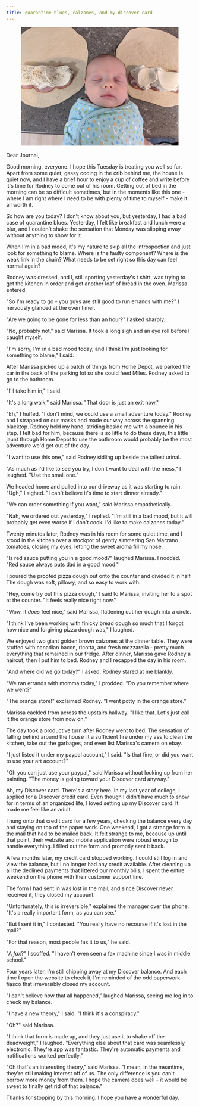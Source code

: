 ```yaml
---
title: quarantine blues, calzones, and my discover card
---
```


<figure>
  <a href="/images/banners/2020-06-23.jpg">
    <img alt="banner" src="/images/banners/2020-06-23.jpg"/>
  </a>
</figure>

Dear Journal,

Good morning, everyone.  I hope this Tuesday is treating you well so
far.  Apart from some quiet, gassy cooing in the crib behind me, the
house is quiet now, and I have a brief hour to enjoy a cup of coffee
and write before it's time for Rodney to come out of his room.
Getting out of bed in the morning can be so difficult sometimes, but
in the moments like this one - where I am right where I need to be
with plenty of time to myself - make it all worth it.

So how are you today?  I don't know about you, but yesterday, I had a
bad case of quarantine blues.  Yesterday, I felt like breakfast and
lunch were a blur, and I couldn't shake the sensation that Monday was
slipping away without anything to show for it.

When I'm in a bad mood, it's my nature to skip all the introspection
and just look for something to blame.  Where is the faulty component?
Where is the weak link in the chain?  What needs to be set right so
this day can feel normal again?

Rodney was dressed, and I, still sporting yesterday's t shirt, was
trying to get the kitchen in order and get another loaf of bread in
the oven.  Marissa entered.

"So I'm ready to go - you guys are still good to run errands with me?"
I nervously glanced at the oven timer.

"Are we going to be gone for less than an hour?" I asked sharply.

"No, probably not," said Marissa.  It took a long sigh and an eye roll
before I caught myself.

"I'm sorry, I'm in a bad mood today, and I think I'm just looking for
something to blame," I said.

After Marissa picked up a batch of things from Home Depot, we parked
the car in the back of the parking lot so she could feed Miles.
Rodney asked to go to the bathroom.

"I'll take him in," I said.

"It's a long walk," said Marissa.  "That door is just an exit now."

"Eh," I huffed.  "I don't mind, we could use a small adventure today."
Rodney and I strapped on our masks and made our way across the
spanning blacktop.  Rodney held my hand, striding beside me with a
bounce in his step.  I felt bad for him, because there is so little to
do these days, this little jaunt through Home Depot to use the
bathroom would probably be the most adventure we'd get out of the day.

"I want to use this one," said Rodney sidling up beside the tallest
urinal.

"As much as I'd like to see you try, I don't want to deal with the
mess," I laughed.  "Use the small one."

We headed home and pulled into our driveway as it was starting to
rain.  "Ugh," I sighed.  "I can't believe it's time to start dinner
already."

"We can order something if you want," said Marissa empathetically.

"Nah, we ordered out yesterday," I replied.  "I'm still in a bad mood,
but it will probably get even worse if I don't cook.  I'd like to make
calzones today."

Twenty minutes later, Rodney was in his room for some quiet time, and
I stood in the kitchen over a stockpot of gently simmering San Marzano
tomatoes, closing my eyes, letting the sweet aroma fill my nose.

"Is red sauce putting you in a good mood?" laughed Marissa.  I nodded.
"Red sauce always puts dad in a good mood."

I poured the proofed pizza dough out onto the counter and divided it
in half.  The dough was soft, pillowy, and so easy to work with.

"Hey, come try out this pizza dough," I said to Marissa, inviting her
to a spot at the counter.  "It feels really nice right now."

"Wow, it _does_ feel nice," said Marissa, flattening out her dough
into a circle.

"I think I've been working with finicky bread dough so much that I
forgot how nice and forgiving pizza dough was," I laughed.

We enjoyed two giant golden brown calzones at the dinner table.  They
were stuffed with canadian bacon, ricotta, and fresh mozzarella -
pretty much everything that remained in our fridge.  After dinner,
Marissa gave Rodney a haircut, then I put him to bed.  Rodney and I
recapped the day in his room.

"And where did we go today?" I asked.  Rodney stared at me blankly.

"We ran errands with momma today," I prodded.  "Do you remember where
we went?"

"The orange store!" exclaimed Rodney.  "I went potty in the orange
store."

Marissa cackled from across the upstairs hallway.  "I like that.
Let's just call it the orange store from now on."

The day took a productive turn after Rodney went to bed.  The
sensation of falling behind around the house lit a sufficient fire
under my ass to clean the kitchen, take out the garbages, and even
list Marissa's camera on ebay.

"I just listed it under my paypal account," I said.  "Is that fine, or
did you want to use your art account?"

"Oh you can just use your paypal," said Marissa without looking up
from her painting.  "The money is going toward your Discover card
anyway."

Ah, my Discover card. There's a story here.  In my last year of
college, I applied for a Discover credit card.  Even though I didn't
have much to show for in terms of an organized life, I loved setting
up my Discover card.  It made me feel like an adult.

I hung onto that credit card for a few years, checking the balance
every day and staying on top of the paper work.  One weekend, I got a
strange form in the mail that had to be mailed back.  It felt strange
to me, because up until that point, their website and mobile
application were robust enough to handle everything.  I filled out the
form and promptly sent it back.

A few months later, my credit card stopped working.  I could still log
in and view the balance, but I no longer had any credit available.
After cleaning up all the declined payments that littered our monthly
bills, I spent the entire weekend on the phone with their customer
support line.

The form I had sent in was lost in the mail, and since Discover never
received it, they closed my account.

"Unfortunately, this is irreversible," explained the manager over the
phone.  "It's a really important form, as you can see."

"But I sent it in," I contested.  "You really have no recourse if it's
lost in the mail?"

"For that reason, most people fax it to us," he said.

"A _fax_?" I scoffed.  "I haven't even seen a fax machine since I was
in middle school."

Four years later, I'm still chipping away at my Discover balance.  And
each time I open the website to check it, I'm reminded of the odd
paperwork fiasco that irreversibly closed my account.

"I can't believe how that all happened," laughed Marissa, seeing me
log in to check my balance.

"I have a new theory," I said.  "I think it's a conspiracy."

"Oh?" said Marissa.

"I think that form is made up, and they just use it to shake off the
deadweight," I laughed.  "Everything else about that card was
seamlessly electronic.  They're app was fantastic.  They're automatic
payments and notifications worked perfectly."

"Oh that's an interesting theory," said Marissa.  "I mean, in the
meantime, they're still making interest off of us.  The only
difference is you can't borrow more money from them.  I hope the
camera does well - it would be sweet to finally get rid of that
balance."

Thanks for stopping by this morning.  I hope you have a wonderful day.
